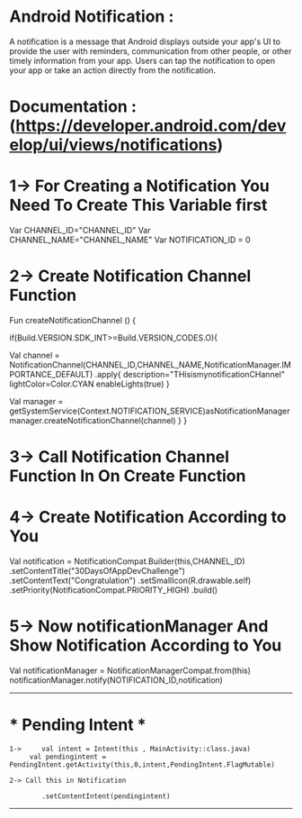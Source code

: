 # Android Notification : 
A notification is a message that Android displays outside your app's UI to provide the user with reminders,
communication from other people, or other timely information from your app.
Users can tap the notification to open your app or take an action directly from the notification. <br>

# Documentation : (https://developer.android.com/develop/ui/views/notifications)
			
# 1-> For Creating a Notification You Need To Create This Variable first 

Var CHANNEL_ID="CHANNEL_ID"
Var CHANNEL_NAME="CHANNEL_NAME"
Var NOTIFICATION_ID = 0 
 
# 2-> Create Notification Channel Function 

Fun createNotificationChannel () {

if(Build.VERSION.SDK_INT>=Build.VERSION_CODES.O){

Val channel = NotificationChannel(CHANNEL_ID,CHANNEL_NAME,NotificationManager.IMPORTANCE_DEFAULT)
.apply{
description="THisismynotificationCHannel"
lightColor=Color.CYAN
enableLights(true)
}

Val manager = getSystemService(Context.NOTIFICATION_SERVICE)asNotificationManager
 manager.createNotificationChannel(channel)
}
}
 

# 3-> Call  Notification Channel Function In On Create Function

 
# 4-> Create Notification According to You 

Val notification = NotificationCompat.Builder(this,CHANNEL_ID)
	.setContentTitle("30DaysOfAppDevChallenge")
	.setContentText("Congratulation")
	.setSmallIcon(R.drawable.self)
	.setPriority(NotificationCompat.PRIORITY_HIGH)
	.build()

# 5-> Now notificationManager And Show Notification According to You 

Val notificationManager = NotificationManagerCompat.from(this)
	notificationManager.notify(NOTIFICATION_ID,notification)
		
*************************************************************************

#   * Pending Intent *

	1-> 	val intent = Intent(this , MainActivity::class.java)
	     val pendingintent = PendingIntent.getActivity(this,0,intent,PendingIntent.FlagMutable)

	2-> Call this in Notification
	
			.setContentIntent(pendingintent)
	
*************************************************************************
